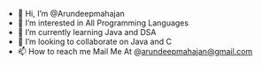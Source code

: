 - 👋 Hi, I’m @Arundeepmahajan
- 👀 I’m interested in All Programming Languages
- 🌱 I’m currently learning Java and DSA
- 💞️ I’m looking to collaborate on Java and C
- 📫 How to reach me Mail Me At @arundeepmahajan@gmail.com

<!---
Arundeepmahajan/Arundeepmahajan is a ✨ special ✨ repository because its `README.md` (this file) appears on your GitHub profile.
You can click the Preview link to take a look at your changes.
--->
